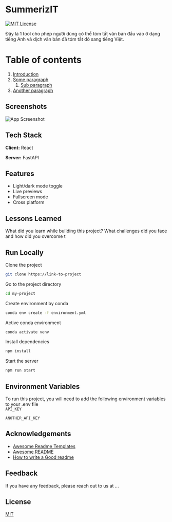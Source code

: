 # SummerizIT

[![MIT License](https://img.shields.io/badge/License-MIT-green.svg)](https://choosealicense.com/licenses/mit/)

Đây là 1 tool cho phép người dùng có thể tóm tắt văn bản đầu vào ở dạng tiếng Anh và dịch văn bản đã tóm tắt đó sang tiếng Việt.

# Table of contents

1. [Introduction](#introduction)
2. [Some paragraph](#paragraph1)
   1. [Sub paragraph](#subparagraph1)
3. [Another paragraph](#paragraph2)

## Screenshots

![App Screenshot](https://lanecdr.org/wp-content/uploads/2019/08/placeholder.png)

## Tech Stack

**Client:** React

**Server:** FastAPI

## Features

- Light/dark mode toggle
- Live previews
- Fullscreen mode
- Cross platform

## Lessons Learned

What did you learn while building this project? What challenges did you face and how did you overcome t

## Run Locally

Clone the project

```bash
git clone https://link-to-project
```

Go to the project directory

```bash
cd my-project
```

Create environment by conda

```bash
conda env create -f environment.yml
```

Active conda environment

```bash
conda activate venv
```

Install dependencies

```bash
npm install
```

Start the server

```bash
npm run start
```

## Environment Variables

To run this project, you will need to add the following environment variables to your .env file  
`API_KEY`

`ANOTHER_API_KEY`

## Acknowledgements

- [Awesome Readme Templates](https://awesomeopensource.com/project/elangosundar/awesome-README-templates)
- [Awesome README](https://github.com/matiassingers/awesome-readme)
- [How to write a Good readme](https://bulldogjob.com/news/449-how-to-write-a-good-readme-for-your-github-project)

## Feedback

If you have any feedback, please reach out to us at ...

## License

[MIT](https://choosealicense.com/licenses/mit/)
